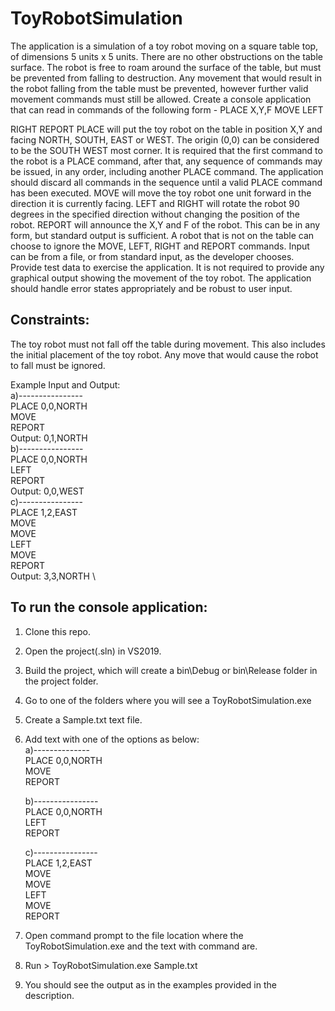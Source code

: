 # ToyRobotSimulation
The application is a simulation of a toy robot moving on a square table top, of dimensions 5 units x 5 units. There are no
other obstructions on the table surface. The robot is free to roam around the surface of the table, but must be prevented
from falling to destruction. Any movement that would result in the robot falling from the table must be prevented,
however further valid movement commands must still be allowed.
Create a console application that can read in commands of the following form -
PLACE X,Y,F
MOVE
LEFT

RIGHT
REPORT
PLACE will put the toy robot on the table in position X,Y and facing NORTH, SOUTH, EAST or WEST. The origin (0,0)
can be considered to be the SOUTH WEST most corner. It is required that the first command to the robot is a PLACE
command, after that, any sequence of commands may be issued, in any order, including another PLACE command. The
application should discard all commands in the sequence until a valid PLACE command has been executed.
MOVE will move the toy robot one unit forward in the direction it is currently facing.
LEFT and RIGHT will rotate the robot 90 degrees in the specified direction without changing the position of the robot.
REPORT will announce the X,Y and F of the robot. This can be in any form, but standard output is sufficient.
A robot that is not on the table can choose to ignore the MOVE, LEFT, RIGHT and REPORT commands.
Input can be from a file, or from standard input, as the developer chooses.
Provide test data to exercise the application.
It is not required to provide any graphical output showing the movement of the toy robot.
The application should handle error states appropriately and be robust to user input.
## Constraints:
The toy robot must not fall off the table during movement. This also includes the initial placement of the toy robot. Any
move that would cause the robot to fall must be ignored.

Example Input and Output: \
a)---------------- \
PLACE 0,0,NORTH \
MOVE \
REPORT \
Output: 0,1,NORTH \
b)---------------- \
PLACE 0,0,NORTH \
LEFT \
REPORT \
Output: 0,0,WEST \
c)---------------- \
PLACE 1,2,EAST \
MOVE \
MOVE \
LEFT \
MOVE \
REPORT \
Output: 3,3,NORTH \

## To run the console application:
1. Clone this repo.
2. Open the project(.sln) in VS2019.
3. Build the project, which will create a bin\Debug or bin\Release folder in the project folder.
4. Go to one of the folders where you will see a ToyRobotSimulation.exe 
5. Create a Sample.txt text file.
6. Add text with one of the options as below: \
    a)-------------- \
    PLACE 0,0,NORTH \
    MOVE \
    REPORT 
    
    b)---------------- \
    PLACE 0,0,NORTH \
    LEFT \
    REPORT 
    
    c)---------------- \
    PLACE 1,2,EAST \
    MOVE \
    MOVE \
    LEFT \
    MOVE \
    REPORT 
   
7. Open command prompt to the file location where the ToyRobotSimulation.exe and the text with command are.
8. Run > ToyRobotSimulation.exe Sample.txt
9. You should see the output as in the examples provided in the description.
